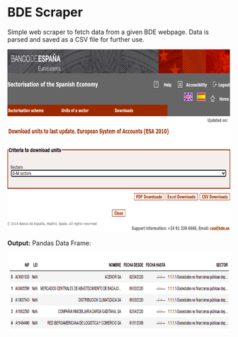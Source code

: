 # BDE Scraper

Simple web scraper to fetch data from a given BDE webpage. Data is parsed and saved as a CSV file for further use.

<p align="center">
  <img width="753" height="412" src="readme/bde.png">
</p>

**Output:** Pandas Data Frame:

<p align="center">
  <img width="980" height="177" src="readme/df.png">
</p>


